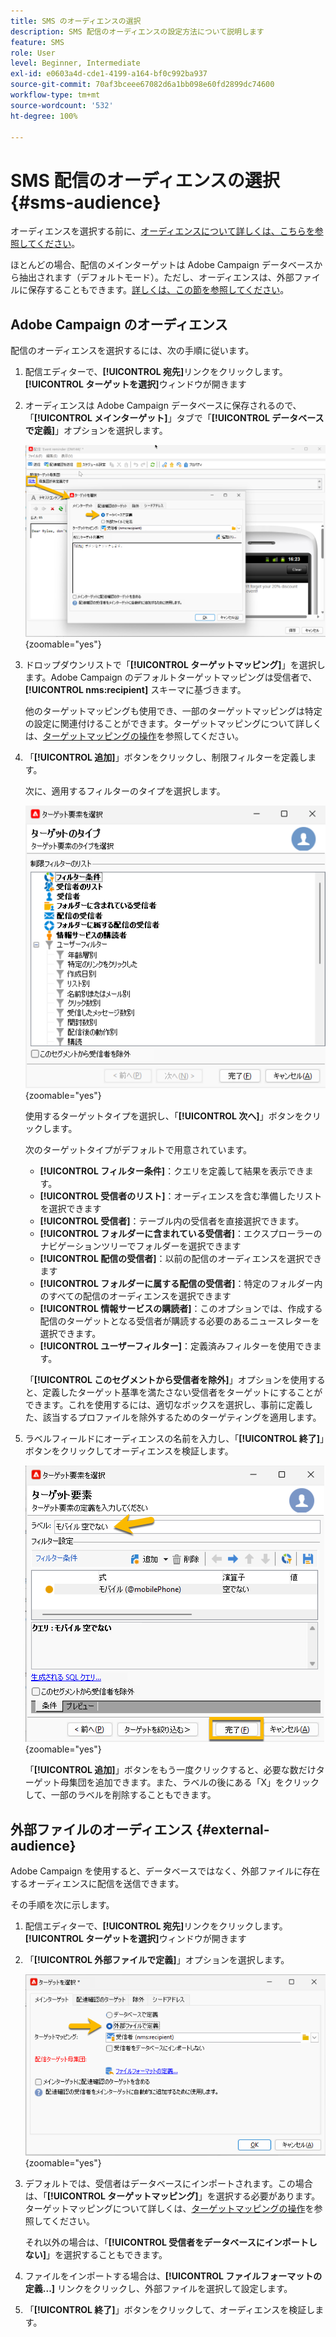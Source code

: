 ```yaml
---
title: SMS のオーディエンスの選択
description: SMS 配信のオーディエンスの設定方法について説明します
feature: SMS
role: User
level: Beginner, Intermediate
exl-id: e0603a4d-cde1-4199-a164-bf0c992ba937
source-git-commit: 70af3bceee67082d6a1bb098e60fd2899dc74600
workflow-type: tm+mt
source-wordcount: '532'
ht-degree: 100%

---
```


# SMS 配信のオーディエンスの選択 {#sms-audience}

オーディエンスを選択する前に、[オーディエンスについて詳しくは、こちらを参照してください](../../audiences/gs-audiences.md)。

ほとんどの場合、配信のメインターゲットは Adobe Campaign データベースから抽出されます（デフォルトモード）。ただし、オーディエンスは、外部ファイルに保存することもできます。[詳しくは、この節を参照してください](#external-audience)。

## Adobe Campaign のオーディエンス

配信のオーディエンスを選択するには、次の手順に従います。

1. 配信エディターで、**[!UICONTROL 宛先]**&#x200B;リンクをクリックします。**[!UICONTROL ターゲットを選択]**&#x200B;ウィンドウが開きます

1. オーディエンスは Adobe Campaign データベースに保存されるので、「**[!UICONTROL メインターゲット]**」タブで「**[!UICONTROL データベースで定義]**」オプションを選択します。

   ![](assets/audience_to.png){zoomable="yes"}

1. ドロップダウンリストで「**[!UICONTROL ターゲットマッピング]**」を選択します。Adobe Campaign のデフォルトターゲットマッピングは受信者で、**[!UICONTROL nms:recipient]** スキーマに基づきます。

   他のターゲットマッピングも使用でき、一部のターゲットマッピングは特定の設定に関連付けることができます。ターゲットマッピングについて詳しくは、[ターゲットマッピングの操作](../../audiences/target-mappings.md)を参照してください。

1. 「**[!UICONTROL 追加]**」ボタンをクリックし、制限フィルターを定義します。

   次に、適用するフィルターのタイプを選択します。

   ![](assets/audience_filters.png){zoomable="yes"}

   使用するターゲットタイプを選択し、「**[!UICONTROL 次へ]**」ボタンをクリックします。

   次のターゲットタイプがデフォルトで用意されています。

   * **[!UICONTROL フィルター条件]**：クエリを定義して結果を表示できます。
   * **[!UICONTROL 受信者のリスト]**：オーディエンスを含む準備したリストを選択できます
   * **[!UICONTROL 受信者]**：テーブル内の受信者を直接選択できます。
   * **[!UICONTROL フォルダーに含まれている受信者]**：エクスプローラーのナビゲーションツリーでフォルダーを選択できます
   * **[!UICONTROL 配信の受信者]**：以前の配信のオーディエンスを選択できます
   * **[!UICONTROL フォルダーに属する配信の受信者]**：特定のフォルダー内のすべての配信のオーディエンスを選択できます
   * **[!UICONTROL 情報サービスの購読者]**：このオプションでは、作成する配信のターゲットとなる受信者が購読する必要のあるニュースレターを選択できます。
   * **[!UICONTROL ユーザーフィルター]**：定義済みフィルターを使用できます。

   「**[!UICONTROL このセグメントから受信者を除外]**」オプションを使用すると、定義したターゲット基準を満たさない受信者をターゲットにすることができます。これを使用するには、適切なボックスを選択し、事前に定義した、該当するプロファイルを除外するためのターゲティングを適用します。

1. ラベルフィールドにオーディエンスの名前を入力し、「**[!UICONTROL 終了]**」ボタンをクリックしてオーディエンスを検証します。

   ![](assets/audience_finish.png){zoomable="yes"}

   「**[!UICONTROL 追加]**」ボタンをもう一度クリックすると、必要な数だけターゲット母集団を追加できます。また、ラベルの後にある「X」をクリックして、一部のラベルを削除することもできます。

## 外部ファイルのオーディエンス {#external-audience}

Adobe Campaign を使用すると、データベースではなく、外部ファイルに存在するオーディエンスに配信を送信できます。

その手順を次に示します。

1. 配信エディターで、**[!UICONTROL 宛先]**&#x200B;リンクをクリックします。**[!UICONTROL ターゲットを選択]**&#x200B;ウィンドウが開きます

1. 「**[!UICONTROL 外部ファイルで定義]**」オプションを選択します。

   ![](assets/audience_externalfile.png){zoomable="yes"}

1. デフォルトでは、受信者はデータベースにインポートされます。この場合は、「**[!UICONTROL ターゲットマッピング]**」を選択する必要があります。ターゲットマッピングについて詳しくは、[ターゲットマッピングの操作](../../audiences/target-mappings.md)を参照してください。

   それ以外の場合は、「**[!UICONTROL 受信者をデータベースにインポートしない]**」を選択することもできます。

1. ファイルをインポートする場合は、**[!UICONTROL ファイルフォーマットの定義...]** リンクをクリックし、外部ファイルを選択して設定します。

1. 「**[!UICONTROL 終了]**」ボタンをクリックして、オーディエンスを検証します。
